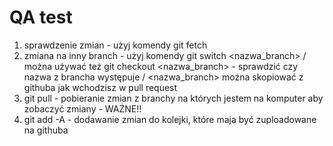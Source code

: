 # QA test

1. sprawdzenie zmian - użyj komendy git fetch
2. zmiana na inny branch - użyj komendy git switch <nazwa_branch> / można używać też git checkout <nazwa_branch> - sprawdzić czy nazwa z brancha występuje / <nazwa_branch> można skopiować z githuba jak wchodzisz w pull request
3. git pull - pobieranie zmian z branchy na których jestem na komputer aby zobaczyć zmiany - WAŻNE!!
4. git add -A - dodawanie zmian do kolejki, które maja być zuploadowane na githuba
